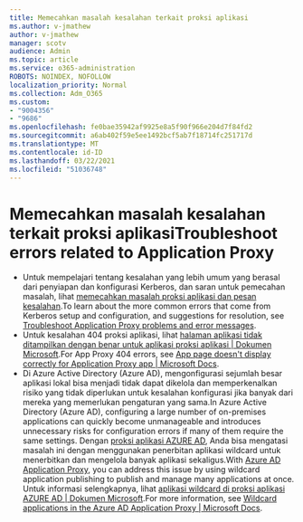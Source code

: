 ```yaml
---
title: Memecahkan masalah kesalahan terkait proksi aplikasi
ms.author: v-jmathew
author: v-jmathew
manager: scotv
audience: Admin
ms.topic: article
ms.service: o365-administration
ROBOTS: NOINDEX, NOFOLLOW
localization_priority: Normal
ms.collection: Adm_O365
ms.custom:
- "9004356"
- "9686"
ms.openlocfilehash: fe0bae35942af9925e8a5f90f966e204d7f84fd2
ms.sourcegitcommit: a6ab402f59e5ee1492bcf5ab7f18714fc251717d
ms.translationtype: MT
ms.contentlocale: id-ID
ms.lasthandoff: 03/22/2021
ms.locfileid: "51036748"
---
```

# <a name="troubleshoot-errors-related-to-application-proxy"></a><span data-ttu-id="9ae2c-102">Memecahkan masalah kesalahan terkait proksi aplikasi</span><span class="sxs-lookup"><span data-stu-id="9ae2c-102">Troubleshoot errors related to Application Proxy</span></span>

- <span data-ttu-id="9ae2c-103">Untuk mempelajari tentang kesalahan yang lebih umum yang berasal dari penyiapan dan konfigurasi Kerberos, dan saran untuk pemecahan masalah, lihat [memecahkan masalah proksi aplikasi dan pesan kesalahan](https://docs.microsoft.com/azure/active-directory/manage-apps/application-proxy-troubleshoot#kerberos-errors).</span><span class="sxs-lookup"><span data-stu-id="9ae2c-103">To learn about the more common errors that come from Kerberos setup and configuration, and suggestions for resolution, see [Troubleshoot Application Proxy problems and error messages](https://docs.microsoft.com/azure/active-directory/manage-apps/application-proxy-troubleshoot#kerberos-errors).</span></span>
- <span data-ttu-id="9ae2c-104">Untuk kesalahan 404 proksi aplikasi, lihat [halaman aplikasi tidak ditampilkan dengan benar untuk aplikasi proksi aplikasi | Dokumen Microsoft](https://docs.microsoft.com/azure/active-directory/manage-apps/application-proxy-page-appearance-broken-problem).</span><span class="sxs-lookup"><span data-stu-id="9ae2c-104">For App Proxy 404 errors, see [App page doesn't display correctly for Application Proxy app | Microsoft Docs](https://docs.microsoft.com/azure/active-directory/manage-apps/application-proxy-page-appearance-broken-problem).</span></span>
- <span data-ttu-id="9ae2c-105">Di Azure Active Directory (Azure AD), mengonfigurasi sejumlah besar aplikasi lokal bisa menjadi tidak dapat dikelola dan memperkenalkan risiko yang tidak diperlukan untuk kesalahan konfigurasi jika banyak dari mereka yang memerlukan pengaturan yang sama.</span><span class="sxs-lookup"><span data-stu-id="9ae2c-105">In Azure Active Directory (Azure AD), configuring a large number of on-premises applications can quickly become unmanageable and introduces unnecessary risks for configuration errors if many of them require the same settings.</span></span> <span data-ttu-id="9ae2c-106">Dengan [proksi aplikasi AZURE AD](https://docs.microsoft.com/azure/active-directory/manage-apps/application-proxy), Anda bisa mengatasi masalah ini dengan menggunakan penerbitan aplikasi wildcard untuk menerbitkan dan mengelola banyak aplikasi sekaligus.</span><span class="sxs-lookup"><span data-stu-id="9ae2c-106">With [Azure AD Application Proxy](https://docs.microsoft.com/azure/active-directory/manage-apps/application-proxy), you can address this issue by using wildcard application publishing to publish and manage many applications at once.</span></span> <span data-ttu-id="9ae2c-107">Untuk informasi selengkapnya, lihat [aplikasi wildcard di proksi aplikasi AZURE AD | Dokumen Microsoft](https://docs.microsoft.com/azure/active-directory/manage-apps/application-proxy-wildcard).</span><span class="sxs-lookup"><span data-stu-id="9ae2c-107">For more information, see [Wildcard applications in the Azure AD Application Proxy | Microsoft Docs](https://docs.microsoft.com/azure/active-directory/manage-apps/application-proxy-wildcard).</span></span>
